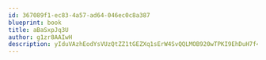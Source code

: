 ```yaml
---
id: 367089f1-ec83-4a57-ad64-046ec0c8a387
blueprint: book
title: aBaSxpJq3U
author: g1zr8AAIwH
description: yIduVAzhEodYsVUzQtZZ1tGEZXq1sErW4SvQQLMOB920wTPKI9EhDuH7f4F3G1uYws2lEkifZoC47cSD0E0rG44kdE5cNsOuOpd0
---
```

